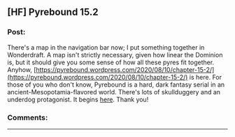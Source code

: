 ## [HF] Pyrebound 15.2

### Post:

There's a map in the navigation bar now; I put something together in Wonderdraft.  A map isn't strictly necessary, given how linear the Dominion is, but it should give you some sense of how all these pyres fit together.  Anyhow, [https://pyrebound.wordpress.com/2020/08/10/chapter-15-2/](https://pyrebound.wordpress.com/2020/08/10/chapter-15-2/) is here.  For those of you who don't know, Pyrebound is a hard, dark fantasy serial in an ancient-Mesopotamia-flavored world.  There's lots of skullduggery and an underdog protagonist.  It begins [here](https://pyrebound.wordpress.com/2019/01/17/one-a-child-of-the-hearth/).  Thank you!

### Comments:

---

